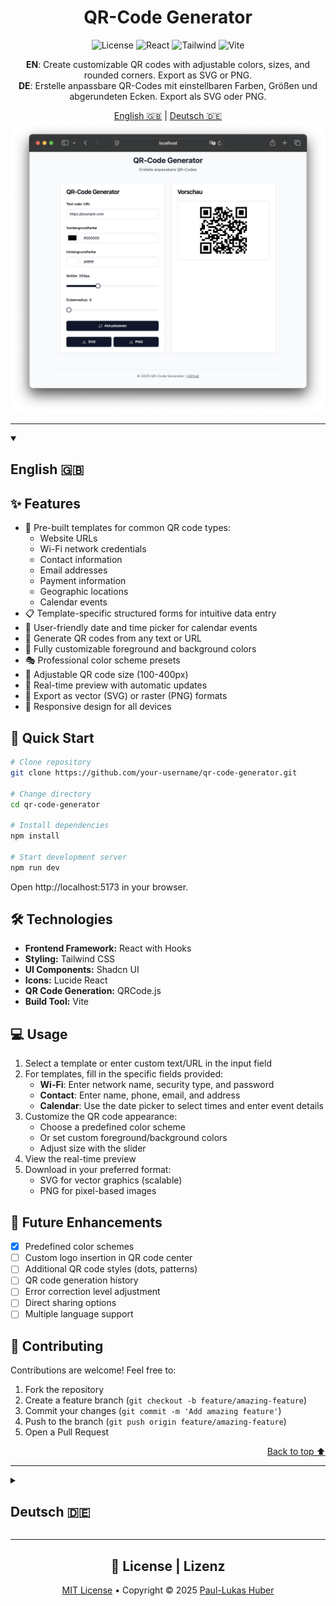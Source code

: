<div align="center">

# QR-Code Generator

![License](https://img.shields.io/badge/license-MIT-blue.svg)
![React](https://img.shields.io/badge/React-18-61DAFB?logo=react)
![Tailwind](https://img.shields.io/badge/Tailwind-3-38B2AC?logo=tailwind-css)
![Vite](https://img.shields.io/badge/Vite-5-646CFF?logo=vite)

**EN**: Create customizable QR codes with adjustable colors, sizes, and rounded corners. Export as SVG or PNG.  
**DE**: Erstelle anpassbare QR-Codes mit einstellbaren Farben, Größen und abgerundeten Ecken. Export als SVG oder PNG.

<div align="center">
  <a href="#-english">English 🇬🇧</a> | 
  <a href="#-deutsch">Deutsch 🇩🇪</a>
</div>

<img src="/public/images/qr-code-generator.png" alt="QR Code Generator Screenshot" width="700px" />

</div>

---

<a id="-english"></a>
<details open>
<summary><h2>English 🇬🇧</h2></summary>

## ✨ Features

- 📝 Pre-built templates for common QR code types:
  - Website URLs
  - Wi-Fi network credentials
  - Contact information
  - Email addresses
  - Payment information
  - Geographic locations
  - Calendar events
- 📋 Template-specific structured forms for intuitive data entry
- 📅 User-friendly date and time picker for calendar events
- 📱 Generate QR codes from any text or URL
- 🎨 Fully customizable foreground and background colors
- 🎭 Professional color scheme presets
- 📏 Adjustable QR code size (100-400px)
- 🔄 Real-time preview with automatic updates
- 💾 Export as vector (SVG) or raster (PNG) formats
- 📱 Responsive design for all devices

## 🚀 Quick Start

```bash
# Clone repository
git clone https://github.com/your-username/qr-code-generator.git

# Change directory
cd qr-code-generator

# Install dependencies
npm install

# Start development server
npm run dev
```

Open http://localhost:5173 in your browser.

## 🛠️ Technologies

- **Frontend Framework:** React with Hooks
- **Styling:** Tailwind CSS
- **UI Components:** Shadcn UI
- **Icons:** Lucide React
- **QR Code Generation:** QRCode.js
- **Build Tool:** Vite

## 💻 Usage

1. Select a template or enter custom text/URL in the input field
2. For templates, fill in the specific fields provided:
   - **Wi-Fi**: Enter network name, security type, and password
   - **Contact**: Enter name, phone, email, and address
   - **Calendar**: Use the date picker to select times and enter event details
3. Customize the QR code appearance:
   - Choose a predefined color scheme
   - Or set custom foreground/background colors
   - Adjust size with the slider
4. View the real-time preview
5. Download in your preferred format:
   - SVG for vector graphics (scalable)
   - PNG for pixel-based images

## 🔮 Future Enhancements

- [x] Predefined color schemes
- [ ] Custom logo insertion in QR code center
- [ ] Additional QR code styles (dots, patterns)
- [ ] QR code generation history
- [ ] Error correction level adjustment
- [ ] Direct sharing options
- [ ] Multiple language support

## 🤝 Contributing

Contributions are welcome! Feel free to:

1. Fork the repository
2. Create a feature branch (`git checkout -b feature/amazing-feature`)
3. Commit your changes (`git commit -m 'Add amazing feature'`)
4. Push to the branch (`git push origin feature/amazing-feature`)
5. Open a Pull Request

<div align="right"><a href="#-qr-code-generator">Back to top ⬆️</a></div>
</details>

---

<a id="-deutsch"></a>
<details>
<summary><h2>Deutsch 🇩🇪</h2></summary>
## ✨ Funktionen

- 📝 Vordefinierte Vorlagen für häufige QR-Code-Typen:
  - Website-URLs
  - WLAN-Zugangsdaten
  - Kontaktinformationen
  - E-Mail-Adressen
  - Zahlungsinformationen
  - Geografische Standorte
  - Kalenderereignisse
- 📋 Vorlagenspezifische strukturierte Formulare für intuitive Dateneingabe
- 📅 Benutzerfreundliche Datums- und Uhrzeitauswahl für Kalenderereignisse
- 📱 Generiere QR-Codes aus beliebigem Text oder URLs
- 🎨 Vollständig anpassbare Vordergrund- und Hintergrundfarben
- 🎭 Professionelle Farbschema-Voreinstellungen
- 📏 Einstellbare QR-Code-Größe (100-400px)
- 🔄 Echtzeit-Vorschau mit automatischer Aktualisierung
- 💾 Export als Vektor- (SVG) oder Raster-Format (PNG)
- 📱 Responsives Design für alle Geräte

## 🚀 Schnellstart

```bash
# Repository klonen
git clone https://github.com/dein-username/qr-code-generator.git

# Verzeichnis wechseln
cd qr-code-generator

# Abhängigkeiten installieren
npm install

# Entwicklungsserver starten
npm run dev
```

Öffne http://localhost:5173 in deinem Browser.

## 🛠️ Technologien

- **Frontend-Framework:** React mit Hooks
- **Styling:** Tailwind CSS
- **UI-Komponenten:** Shadcn UI
- **Icons:** Lucide React
- **QR-Code-Generierung:** QRCode.js
- **Build-Tool:** Vite

## 💻 Verwendung

1. Wähle eine Vorlage oder gib benutzerdefinierten Text/URL ins Eingabefeld ein
2. Bei Vorlagen fülle die spezifischen Felder aus:
   - **WLAN**: Gib Netzwerkname, Sicherheitstyp und Passwort ein
   - **Kontakt**: Gib Name, Telefon, E-Mail und Adresse ein
   - **Kalender**: Nutze die Datumsauswahl für Termine und gib Ereignisdetails ein
3. Passe das Erscheinungsbild des QR-Codes an:
   - Wähle ein vordefiniertes Farbschema
   - Oder stelle eigene Vordergrund-/Hintergrundfarben ein
   - Stelle die Größe mit dem Schieberegler ein
4. Betrachte die Echtzeit-Vorschau
5. Lade den QR-Code in deinem bevorzugten Format herunter:
   - SVG für Vektorgrafiken (skalierbar)
   - PNG für pixelbasierte Bilder

## 🔮 Zukünftige Erweiterungen

- [x] Vordefinierte Farbschemata
- [ ] Einfügen eines benutzerdefinierten Logos in die QR-Code-Mitte
- [ ] Zusätzliche QR-Code-Stile (Punkte, Muster)
- [ ] Verlauf der QR-Code-Generierung
- [ ] Anpassung der Fehlerkorrekturebene
- [ ] Direkte Freigabeoptionen
- [ ] Mehrsprachige Unterstützung

## 🤝 Mitwirken

Beiträge sind willkommen! Du kannst:

1. Das Repository forken
2. Einen Feature-Branch erstellen (`git checkout -b feature/tolle-funktion`)
3. Deine Änderungen committen (`git commit -m 'Füge tolle Funktion hinzu'`)
4. Zum Branch pushen (`git push origin feature/tolle-funktion`)
5. Einen Pull Request öffnen

<div align="right"><a href="#-qr-code-generator">Zurück nach oben ⬆️</a></div>
</details>

---

<div align="center">

## 📄 License | Lizenz

[MIT License](LICENSE) • Copyright © 2025 [Paul-Lukas Huber](https://github.com/paullukashuber)

</div>

